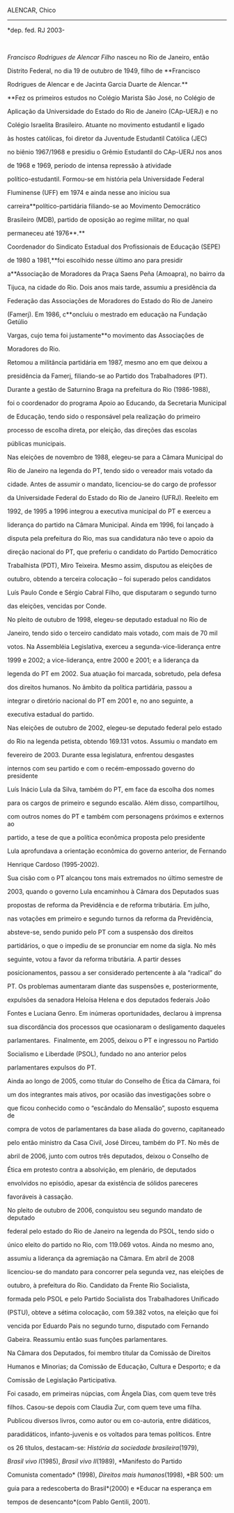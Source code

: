 ALENCAR, Chico

--------------



\*dep. fed. RJ 2003-



 



*Francisco Rodrigues de Alencar Filho* nasceu no Rio de Janeiro, então

Distrito Federal, no dia 19 de outubro de 1949, filho de **Francisco

Rodrigues de Alencar e de Jacinta Garcia Duarte de Alencar.**



**Fez os primeiros estudos no Colégio Marista São José, no Colégio de

Aplicação da Universidade do Estado do Rio de Janeiro (CAp-UERJ) e no

Colégio Israelita Brasileiro. Atuante no movimento estudantil e ligado

às hostes católicas, foi diretor da Juventude Estudantil Católica (JEC)

no biênio 1967/1968 e presidiu o Grêmio Estudantil do CAp-UERJ nos anos

de 1968 e 1969, período de intensa repressão à atividade

político-estudantil. Formou-se em história pela Universidade Federal

Fluminense (UFF) em 1974 e ainda nesse ano iniciou sua

carreira**político-partidária filiando-se ao Movimento Democrático

Brasileiro (MDB), partido de oposição ao regime militar, no qual

permaneceu até 1976**.**



Coordenador do Sindicato Estadual dos Profissionais de Educação (SEPE)

de 1980 a 1981,**foi escolhido nesse último ano para presidir

a**Associação de Moradores da Praça Saens Peña (Amoapra), no bairro da

Tijuca, na cidade do Rio. Dois anos mais tarde, assumiu a presidência da

Federação das Associações de Moradores do Estado do Rio de Janeiro

(Famerj). Em 1986, c**oncluiu o mestrado em educação na Fundação Getúlio

Vargas, cujo tema foi justamente**o movimento das Associações de

Moradores do Rio.



Retomou a militância partidária em 1987, mesmo ano em que deixou a

presidência da Famerj, filiando-se ao Partido dos Trabalhadores (PT).

Durante a gestão de Saturnino Braga na prefeitura do Rio (1986-1988),

foi o coordenador do programa Apoio ao Educando, da Secretaria Municipal

de Educação, tendo sido o responsável pela realização do primeiro

processo de escolha direta, por eleição, das direções das escolas

públicas municipais.



Nas eleições de novembro de 1988, elegeu-se para a Câmara Municipal do

Rio de Janeiro na legenda do PT, tendo sido o vereador mais votado da

cidade. Antes de assumir o mandato, licenciou-se do cargo de professor

da Universidade Federal do Estado do Rio de Janeiro (UFRJ). Reeleito em

1992, de 1995 a 1996 integrou a executiva municipal do PT e exerceu a

liderança do partido na Câmara Municipal. Ainda em 1996, foi lançado à

disputa pela prefeitura do Rio, mas sua candidatura não teve o apoio da

direção nacional do PT, que preferiu o candidato do Partido Democrático

Trabalhista (PDT), Miro Teixeira. Mesmo assim, disputou as eleições de

outubro, obtendo a terceira colocação – foi superado pelos candidatos

Luís Paulo Conde e Sérgio Cabral Filho, que disputaram o segundo turno

das eleições, vencidas por Conde.



No pleito de outubro de 1998, elegeu-se deputado estadual no Rio de

Janeiro, tendo sido o terceiro candidato mais votado, com mais de 70 mil

votos. Na Assembléia Legislativa, exerceu a segunda-vice-liderança entre

1999 e 2002; a vice-liderança, entre 2000 e 2001; e a liderança da

legenda do PT em 2002. Sua atuação foi marcada, sobretudo, pela defesa

dos direitos humanos. No âmbito da política partidária, passou a

integrar o diretório nacional do PT em 2001 e, no ano seguinte, a

executiva estadual do partido.



Nas eleições de outubro de 2002, elegeu-se deputado federal pelo estado

do Rio na legenda petista, obtendo 169.131 votos. Assumiu o mandato em

fevereiro de 2003. Durante essa legislatura, enfrentou desgastes

internos com seu partido e com o recém-empossado governo do presidente

Luís Inácio Lula da Silva, também do PT, em face da escolha dos nomes

para os cargos de primeiro e segundo escalão. Além disso, compartilhou,

com outros nomes do PT e também com personagens próximos e externos ao

partido, a tese de que a política econômica proposta pelo presidente

Lula aprofundava a orientação econômica do governo anterior, de Fernando

Henrique Cardoso (1995-2002).



Sua cisão com o PT alcançou tons mais extremados no último semestre de

2003, quando o governo Lula encaminhou à Câmara dos Deputados suas

propostas de reforma da Previdência e de reforma tributária. Em julho,

nas votações em primeiro e segundo turnos da reforma da Previdência,

absteve-se, sendo punido pelo PT com a suspensão dos direitos

partidários, o que o impediu de se pronunciar em nome da sigla. No mês

seguinte, votou a favor da reforma tributária. A partir desses

posicionamentos, passou a ser considerado pertencente à ala “radical” do

PT. Os problemas aumentaram diante das suspensões e, posteriormente,

expulsões da senadora Heloísa Helena e dos deputados federais João

Fontes e Luciana Genro. Em inúmeras oportunidades, declarou à imprensa

sua discordância dos processos que ocasionaram o desligamento daqueles

parlamentares.  Finalmente, em 2005, deixou o PT e ingressou no Partido

Socialismo e Liberdade (PSOL), fundado no ano anterior pelos

parlamentares expulsos do PT.



Ainda ao longo de 2005, como titular do Conselho de Ética da Câmara, foi

um dos integrantes mais ativos, por ocasião das investigações sobre o

que ficou conhecido como o “escândalo do Mensalão”, suposto esquema de

compra de votos de parlamentares da base aliada do governo, capitaneado

pelo então ministro da Casa Civil, José Dirceu, também do PT. No mês de

abril de 2006, junto com outros três deputados, deixou o Conselho de

Ética em protesto contra a absolvição, em plenário, de deputados

envolvidos no episódio, apesar da existência de sólidos pareceres

favoráveis à cassação.



No pleito de outubro de 2006, conquistou seu segundo mandato de deputado

federal pelo estado do Rio de Janeiro na legenda do PSOL, tendo sido o

único eleito do partido no Rio, com 119.069 votos. Ainda no mesmo ano,

assumiu a liderança da agremiação na Câmara. Em abril de 2008

licenciou-se do mandato para concorrer pela segunda vez, nas eleições de

outubro, à prefeitura do Rio. Candidato da Frente Rio Socialista,

formada pelo PSOL e pelo Partido Socialista dos Trabalhadores Unificado

(PSTU), obteve a sétima colocação, com 59.382 votos, na eleição que foi

vencida por Eduardo Pais no segundo turno, disputado com Fernando

Gabeira. Reassumiu então suas funções parlamentares.



Na Câmara dos Deputados, foi membro titular da Comissão de Direitos

Humanos e Minorias; da Comissão de Educação, Cultura e Desporto; e da

Comissão de Legislação Participativa.



Foi casado, em primeiras núpcias, com Ângela Dias, com quem teve três

filhos. Casou-se depois com Claudia Zur, com quem teve uma filha.



Publicou diversos livros, como autor ou em co-autoria, entre didáticos,

paradidáticos, infanto-juvenis e os voltados para temas políticos. Entre

os 26 títulos, destacam-se: *História da sociedade brasileira*(1979),

*Brasil vivo I*(1985), *Brasil vivo II*(1989), *Manifesto do Partido

Comunista comentado* (1998), *Direitos mais humanos*(1998), *BR 500: um

guia para a redescoberta do Brasil*(2000) e *Educar na esperança em

tempos de desencanto*(com Pablo Gentili, 2001).



 



 




